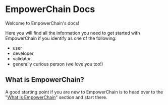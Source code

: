 # EmpowerChain Docs

Welcome to EmpowerChain's docs!

Here you will find all the information you need to get started with EmpowerChain if you identify as one of the following:
- user
- developer
- validator
- generally curious person (we love you too!)

## What is EmpowerChain?

A good starting point if you are new to EmpowerChain is to head over to the "[What is EmpowerChain](introduction/what-is-empowerchain.md)" section and start there.